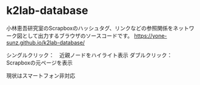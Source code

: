 # k2lab-database

小林恵吾研究室のScrapboxのハッシュタグ、リンクなどの参照関係をネットワーク図として出力するブラウザのソースコードです。
https://yone-sunz.github.io/k2lab-database/

シングルクリック：　近親ノードをハイライト表示
ダブルクリック：　Scrapboxの元ページを表示

現状はスマートフォン非対応
